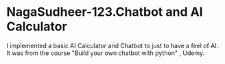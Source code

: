 # NagaSudheer-123.Chatbot and AI Calculator

I implemented a basic AI Calculator and Chatbot to just to have a feel of AI. It was from the course "Build your own chatbot with python" , Udemy.
